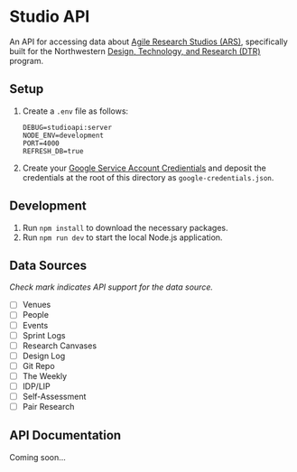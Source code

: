 # Studio API
An API for accessing data about [Agile Research Studios (ARS)](http://agileresearch.io/), specifically built for the Northwestern [Design, Technology, and Research (DTR)](http://dtr.northwestern.edu) program. 

## Setup
1. Create a `.env` file as follows:
    ```
    DEBUG=studioapi:server
    NODE_ENV=development
    PORT=4000
    REFRESH_DB=true
    ```
2. Create your [Google Service Account Credientials](https://github.com/theoephraim/node-google-spreadsheet#service-account-recommended-method) and deposit the credentials at the root of this directory as `google-credentials.json`.

## Development
1. Run `npm install` to download the necessary packages.
2. Run `npm run dev` to start the local Node.js application.  

## Data Sources
_Check mark indicates API support for the data source._
- [ ] Venues
- [ ] People
- [ ] Events
- [ ] Sprint Logs
- [ ] Research Canvases
- [ ] Design Log
- [ ] Git Repo
- [ ] The Weekly
- [ ] IDP/LIP
- [ ] Self-Assessment
- [ ] Pair Research

## API Documentation
Coming soon...